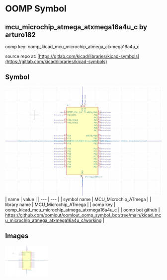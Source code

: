 # OOMP Symbol  
## mcu_microchip_atmega_atxmega16a4u_c  by arturo182  
  
oomp key: oomp_kicad_mcu_microchip_atmega_atxmega16a4u_c  
  
source repo at: [https://gitlab.com/kicad/libraries/kicad-symbols](https://gitlab.com/kicad/libraries/kicad-symbols)  
## Symbol  
  
[![working.png](working_600.png)](working.png)  
| name | value | 
| --- | --- | 
| symbol name | MCU_Microchip_ATmega | 
| library name | MCU_Microchip_ATmega | 
| oomp key | oomp_kicad_mcu_microchip_atmega_atxmega16a4u_c | 
| oomp bot github | https://github.com/oomlout/oomlout_oomp_symbol_bot/tree/main/kicad_mcu_microchip_atmega_atxmega16a4u_c/working | 
## Images  
  
[![working.png](working_140.png)](working.png)  
